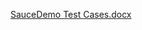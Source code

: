 [SauceDemo Test Cases.docx](https://github.com/MrFeki/SauceDemo/files/8677479/SauceDemo.Test.Cases.docx)
